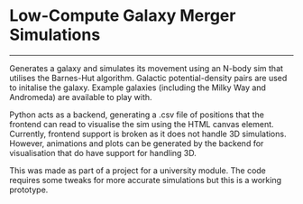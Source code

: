 # Low-Compute Galaxy Merger Simulations
---
Generates a galaxy and simulates its movement using an N-body sim that utilises the Barnes-Hut algorithm. Galactic potential-density pairs are used to initalise the galaxy. Example galaxies (including the Milky Way and Andromeda) are available to play with.

Python acts as a backend, generating a .csv file of positions that the frontend can read to visualise the sim using the HTML canvas element. Currently, frontend support is broken as it does not handle 3D simulations. However, animations and plots can be generated by the backend for visualisation that do have support for handling 3D.

This was made as part of a project for a university module. The code requires some tweaks for more accurate simulations but this is a working prototype.